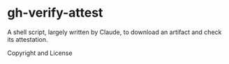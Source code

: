 # gh-verify-attest
A shell script, largely written by Claude, to download an artifact and check its attestation. 

Copyright and License


